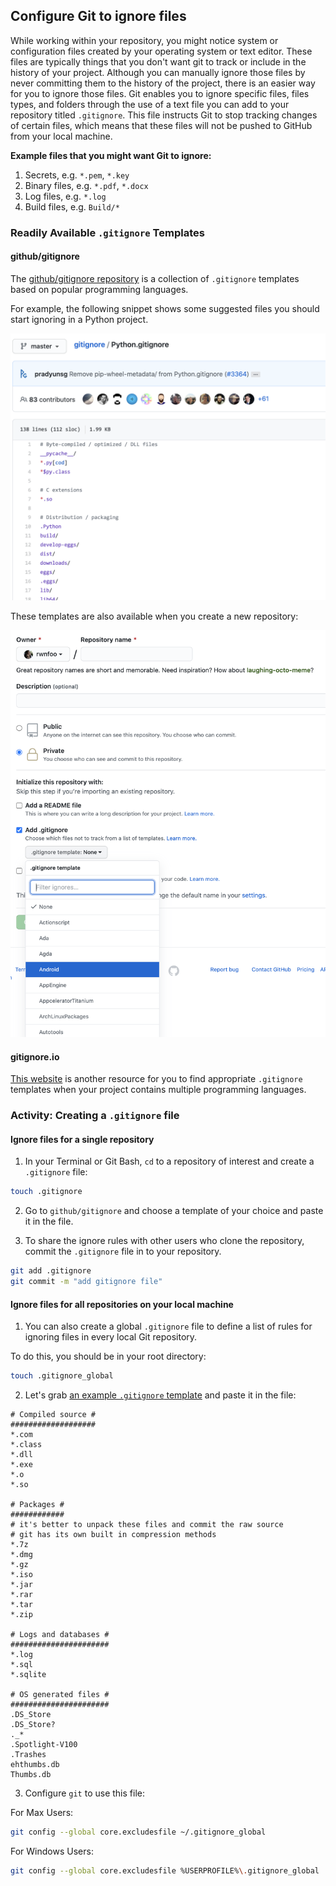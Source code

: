 ## Configure Git to ignore files

While working within your repository, you might notice system or configuration files created by your operating system or text editor. These files are typically things that you don't want git to track or include in the history of your project. Although you can manually ignore those files by never committing them to the history of the project, there is an easier way for you to ignore those files. Git enables you to ignore specific files, files types, and folders through the use of a text file you can add to your  repository titled `.gitignore`. This file instructs Git to stop tracking changes of certain files, which means that these files will not be pushed to GitHub from your local machine.

**Example files that you might want Git to ignore:**

1. Secrets, e.g. `*.pem`, `*.key`
1. Binary files, e.g. `*.pdf`, `*.docx`
1. Log files, e.g. `*.log`
1. Build files, e.g. `Build/*`

### Readily Available `.gitignore` Templates

#### github/gitignore

The [github/gitignore repository](https://github.com/github/gitignore) is a collection of `.gitignore` templates based on popular programming languages.

For example, the following snippet shows some suggested files you should start ignoring in a Python project.

![python-gitignore](img/python-gitignore.png ':size=60%')

These templates are also available when you create a new repository:

![create-gitignore-repo](img/gitignore-create-repo.png ':size=60%')

#### gitignore.io

[This website](https://www.toptal.com/developers/gitignore) is another resource for you to find appropriate `.gitignore` templates when your project contains multiple programming languages.

### Activity: Creating a `.gitignore` file

#### Ignore files for a single repository

1. In your Terminal or Git Bash, `cd` to a repository of interest and create a `.gitignore` file:

```sh
touch .gitignore
```

2. Go to `github/gitignore` and choose a template of your choice and paste it in the file.

3. To share the ignore rules with other users who clone the repository, commit the `.gitignore` file in to your repository.

```sh
git add .gitignore
git commit -m "add gitignore file"
```

#### Ignore files for all repositories on your local machine

1. You can also create a global `.gitignore` file to define a list of rules for ignoring files in every local Git repository. 

To do this, you should be in your root directory:

```sh
touch .gitignore_global
```

2. Let's grab [an example `.gitignore` template](https://gist.github.com/octocat/9257657) and paste it in the file:

```
# Compiled source #
###################
*.com
*.class
*.dll
*.exe
*.o
*.so

# Packages #
############
# it's better to unpack these files and commit the raw source
# git has its own built in compression methods
*.7z
*.dmg
*.gz
*.iso
*.jar
*.rar
*.tar
*.zip

# Logs and databases #
######################
*.log
*.sql
*.sqlite

# OS generated files #
######################
.DS_Store
.DS_Store?
._*
.Spotlight-V100
.Trashes
ehthumbs.db
Thumbs.db
```

3. Configure `git` to use this file: 

For Max Users:
```sh
git config --global core.excludesfile ~/.gitignore_global
```

For Windows Users:
```sh
git config --global core.excludesfile %USERPROFILE%\.gitignore_global
```